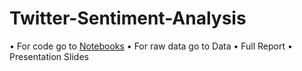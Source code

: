 # Twitter-Sentiment-Analysis
•	For code go to [Notebooks](https://github.com/m-nosrati/Twitter-Sentiment-Analysis/tree/main/notebooks)
•	For raw data go to Data
•	Full Report
•	Presentation Slides
